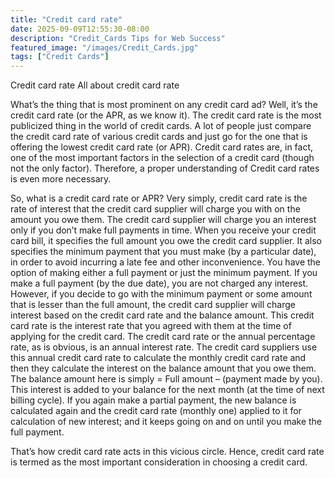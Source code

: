 ```yaml
---
title: "Credit card rate"
date: 2025-09-09T12:55:30-08:00
description: "Credit_Cards Tips for Web Success"
featured_image: "/images/Credit_Cards.jpg"
tags: ["Credit Cards"]
---
```


Credit card rate
All about credit card rate 

What’s the thing that is most prominent on any credit card ad? Well, it’s the credit card rate (or the APR, as we know it). The credit card rate is the most publicized thing in the world of credit cards. A lot of people just compare the credit card rate of various credit cards and just go for the one that is offering the lowest credit card rate (or APR). Credit card rates are, in fact, one of the most important factors in the selection of a credit card (though not the only factor). Therefore, a proper understanding of Credit card rates is even more necessary. 

So, what is a credit card rate or APR? Very simply, credit card rate is the rate of interest that the credit card supplier will charge you with on the amount you owe them. The credit card supplier will charge you an interest only if you don’t make full payments in time.  When you receive your credit card bill, it specifies the full amount you owe the credit card supplier. It also specifies the minimum payment that you must make (by a particular date), in order to avoid incurring a late fee and other inconvenience. You have the option of making either a full payment or just the minimum payment. If you make a full payment (by the due date), you are not charged any interest. However, if you decide to go with the minimum payment or some amount that is lesser than the full amount, the credit card supplier will charge interest based on the credit card rate and the balance amount. This credit card rate is the interest rate that you agreed with them at the time of applying for the credit card. The credit card rate or the annual percentage rate, as is obvious, is an annual interest rate. The credit card suppliers use this annual credit card rate to calculate the monthly credit card rate and then they calculate the interest on the balance amount that you owe them. The balance amount here is simply = Full amount – (payment made by you). This interest is added to your balance for the next month (at the time of next billing cycle). If you again make a partial payment, the new balance is calculated again and the credit card rate (monthly one) applied to it for calculation of new interest; and it keeps going on and on until you make the full payment. 

That’s how credit card rate acts in this vicious circle. Hence, credit card rate is termed as the most important consideration in choosing a credit card.

